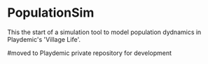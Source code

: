 PopulationSim
=============

This the start of a simulation tool to model population dydnamics in Playdemic's 'Village Life'.

#moved to Playdemic private repository for development
